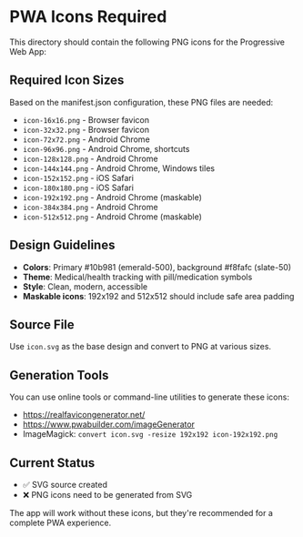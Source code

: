 # PWA Icons Required

This directory should contain the following PNG icons for the Progressive Web App:

## Required Icon Sizes

Based on the manifest.json configuration, these PNG files are needed:

- `icon-16x16.png` - Browser favicon
- `icon-32x32.png` - Browser favicon
- `icon-72x72.png` - Android Chrome
- `icon-96x96.png` - Android Chrome, shortcuts
- `icon-128x128.png` - Android Chrome
- `icon-144x144.png` - Android Chrome, Windows tiles
- `icon-152x152.png` - iOS Safari
- `icon-180x180.png` - iOS Safari
- `icon-192x192.png` - Android Chrome (maskable)
- `icon-384x384.png` - Android Chrome
- `icon-512x512.png` - Android Chrome (maskable)

## Design Guidelines

- **Colors**: Primary #10b981 (emerald-500), background #f8fafc (slate-50)
- **Theme**: Medical/health tracking with pill/medication symbols
- **Style**: Clean, modern, accessible
- **Maskable icons**: 192x192 and 512x512 should include safe area padding

## Source File

Use `icon.svg` as the base design and convert to PNG at various sizes.

## Generation Tools

You can use online tools or command-line utilities to generate these icons:
- https://realfavicongenerator.net/
- https://www.pwabuilder.com/imageGenerator
- ImageMagick: `convert icon.svg -resize 192x192 icon-192x192.png`

## Current Status

- ✅ SVG source created
- ❌ PNG icons need to be generated from SVG

The app will work without these icons, but they're recommended for a complete PWA experience.